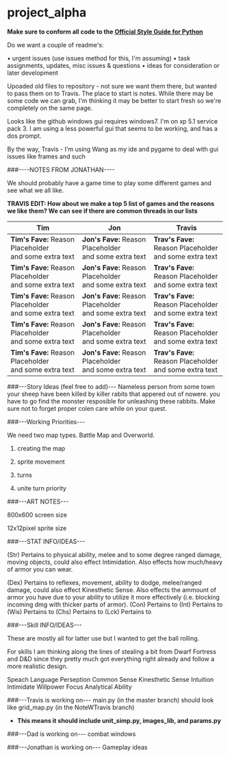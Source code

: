 project_alpha
=============


**Make sure to conform all code to the [Official Style Guide for Python](http://legacy.python.org/dev/peps/pep-0008/)**

Do we want a couple of readme's:

• urgent issues (use issues method for this, I'm assuming)
• task assignments, updates, misc issues & questions
• ideas for consideration or later development

Upoaded old files to repository - not sure we want them there, but wanted to pass them on to Travis. The place to start is notes. While there may be some code we can grab, I'm thinking it may be better to start fresh so we're completely on the same page.

Looks like the github windows gui requires windows7. I'm on xp 5.1 service pack 3. I am using a less powerful gui that seems to be working, and has a dos prompt.

By the way, Travis - I'm using Wang as my ide and pygame to deal with gui issues like frames and such

###----NOTES FROM JONATHAN----

We should probably have a game time to play some different games and see what we all like.

**TRAVIS EDIT: How about we make a top 5 list of games and the reasons we like them? We can see if there are common threads in our lists**

Tim | Jon | Travis
--- | --- | ---
**Tim's Fave:** Reason Placeholder <br> and some extra text  | **Jon's Fave:** Reason Placeholder <br> and some extra text | **Trav's Fave:** Reason Placeholder <br> and some extra text |   
**Tim's Fave:** Reason Placeholder <br> and some extra text | **Jon's Fave:** Reason Placeholder <br> and some extra text | **Trav's Fave:** Reason Placeholder <br> and some extra text |
**Tim's Fave:** Reason Placeholder <br> and some extra text | **Jon's Fave:** Reason Placeholder <br> and some extra text | **Trav's Fave:** Reason Placeholder <br> and some extra text |   
**Tim's Fave:** Reason Placeholder <br> and some extra text | **Jon's Fave:** Reason Placeholder <br> and some extra text | **Trav's Fave:** Reason Placeholder <br> and some extra text |
**Tim's Fave:** Reason Placeholder <br> and some extra text | **Jon's Fave:** Reason Placeholder <br> and some extra text | **Trav's Fave:** Reason Placeholder <br> and some extra text | 


###---Story Ideas (feel free to add)---
Nameless person from some town 
your sheep have been killed by killer rabits that appered out of nowere.
you have to go find the monster resposible for unleashing these rabbits.
Make sure not to forget proper colen care while on your quest.

###---Working Priorities---

We need two map types. Battle Map and Overworld.

1. creating the map

2. sprite movement

3. turns

4. unite turn priority

###---ART NOTES---

800x600 screen size

12x12pixel sprite size


###---STAT INFO/IDEAS---

(Str) Pertains to physical ability, melee and to some degree ranged damage, moving objects,
could also effect Intimidation. Also effects how much/heavy of armor you can wear.

(Dex) Pertains to reflexes, movement, ability to dodge, melee/ranged damage, could also effect Kinesthetic Sense.
Also effects the ammount of armor you have due to your ability to utilize it more effectively (i.e. blocking incoming dmg with thicker parts of armor).
(Con) Pertains to
(Int) Pertains to
(Wis) Pertains to
(Chs) Pertains to
(Lck) Pertains to

###---Skill INFO/IDEAS---

These are mostly all for latter use but I wanted to get the ball rolling.

For skills I am thinking along the lines of stealing a bit from Dwarf Fortress and D&D since
they pretty much got everything right already and follow a more realistic design.

Speach
Language
Perseption
Common Sense
Kinesthetic Sense
Intuition
Intimidate
Willpower
Focus
Analytical Ability

###---Travis is working on---
main.py (in the master branch) should look like grid_map.py (in the NoteWTravis branch)
* **This means it should include unit\_simp.py, images\_lib, and params.py**

###---Dad is working on---
combat windows

###---Jonathan is working on---
Gameplay ideas

